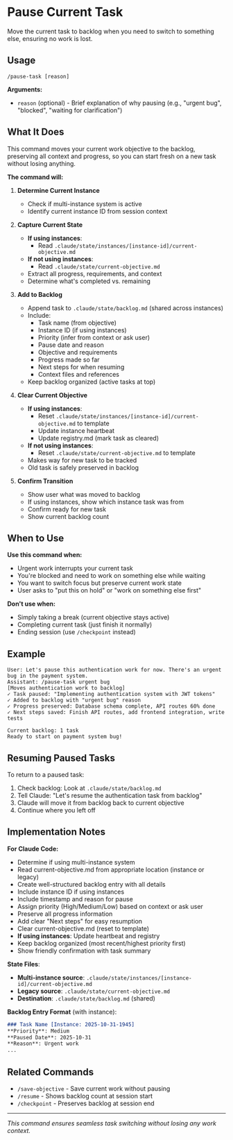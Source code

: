 # Pause Current Task

Move the current task to backlog when you need to switch to something else, ensuring no work is lost.

## Usage

`/pause-task [reason]`

**Arguments:**
- `reason` (optional) - Brief explanation of why pausing (e.g., "urgent bug", "blocked", "waiting for clarification")

## What It Does

This command moves your current work objective to the backlog, preserving all context and progress, so you can start fresh on a new task without losing anything.

**The command will:**

1. **Determine Current Instance**
   - Check if multi-instance system is active
   - Identify current instance ID from session context

2. **Capture Current State**
   - **If using instances**:
     - Read `.claude/state/instances/[instance-id]/current-objective.md`
   - **If not using instances**:
     - Read `.claude/state/current-objective.md`
   - Extract all progress, requirements, and context
   - Determine what's completed vs. remaining

3. **Add to Backlog**
   - Append task to `.claude/state/backlog.md` (shared across instances)
   - Include:
     - Task name (from objective)
     - Instance ID (if using instances)
     - Priority (infer from context or ask user)
     - Pause date and reason
     - Objective and requirements
     - Progress made so far
     - Next steps for when resuming
     - Context files and references
   - Keep backlog organized (active tasks at top)

4. **Clear Current Objective**
   - **If using instances**:
     - Reset `.claude/state/instances/[instance-id]/current-objective.md` to template
     - Update instance heartbeat
     - Update registry.md (mark task as cleared)
   - **If not using instances**:
     - Reset `.claude/state/current-objective.md` to template
   - Makes way for new task to be tracked
   - Old task is safely preserved in backlog

5. **Confirm Transition**
   - Show user what was moved to backlog
   - If using instances, show which instance task was from
   - Confirm ready for new task
   - Show current backlog count

## When to Use

**Use this command when:**
- Urgent work interrupts your current task
- You're blocked and need to work on something else while waiting
- You want to switch focus but preserve current work state
- User asks to "put this on hold" or "work on something else first"

**Don't use when:**
- Simply taking a break (current objective stays active)
- Completing current task (just finish it normally)
- Ending session (use `/checkpoint` instead)

## Example

```
User: Let's pause this authentication work for now. There's an urgent bug in the payment system.
Assistant: /pause-task urgent bug
[Moves authentication work to backlog]
✓ Task paused: "Implementing authentication system with JWT tokens"
✓ Added to backlog with "urgent bug" reason
✓ Progress preserved: Database schema complete, API routes 60% done
✓ Next steps saved: Finish API routes, add frontend integration, write tests

Current backlog: 1 task
Ready to start on payment system bug!
```

## Resuming Paused Tasks

To return to a paused task:
1. Check backlog: Look at `.claude/state/backlog.md`
2. Tell Claude: "Let's resume the authentication task from backlog"
3. Claude will move it from backlog back to current objective
4. Continue where you left off

## Implementation Notes

**For Claude Code:**
- Determine if using multi-instance system
- Read current-objective.md from appropriate location (instance or legacy)
- Create well-structured backlog entry with all details
- Include instance ID if using instances
- Include timestamp and reason for pause
- Assign priority (High/Medium/Low) based on context or ask user
- Preserve all progress information
- Add clear "Next steps" for easy resumption
- Clear current-objective.md (reset to template)
- **If using instances**: Update heartbeat and registry
- Keep backlog organized (most recent/highest priority first)
- Show friendly confirmation with task summary

**State Files**:
- **Multi-instance source**: `.claude/state/instances/[instance-id]/current-objective.md`
- **Legacy source**: `.claude/state/current-objective.md`
- **Destination**: `.claude/state/backlog.md` (shared)

**Backlog Entry Format** (with instance):
```markdown
### Task Name [Instance: 2025-10-31-1945]
**Priority**: Medium
**Paused Date**: 2025-10-31
**Reason**: Urgent work
...
```

## Related Commands

- `/save-objective` - Save current work without pausing
- `/resume` - Shows backlog count at session start
- `/checkpoint` - Preserves backlog at session end

---

*This command ensures seamless task switching without losing any work context.*